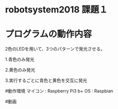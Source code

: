 # robotsystem2018 課題１

<h1>プログラムの動作内容</h1>
<p>2色のLEDを用いて、3つのパターンで発光させる。</p>
<p>1.青色のみ発光</p>
<p>2.黄色のみ発光</p>
<p>3.実行するごとに青色と黄色を交互に発光</p>
#動作環境
マイコン : Raspberry Pi3 b+
OS : Raspbian

#動画

